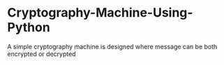 # Cryptography-Machine-Using-Python
A simple cryptography machine is designed where message can be both encrypted or decrypted 
